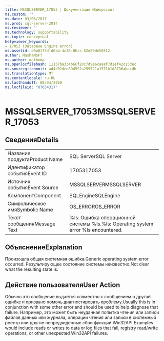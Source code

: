 ```yaml
---
title: MSSQLSERVER_17053 | Документация Майкрософт
ms.custom: ''
ms.date: 03/06/2017
ms.prod: sql-server-2014
ms.reviewer: ''
ms.technology: supportability
ms.topic: conceptual
helpviewer_keywords:
- 17053 (Database Engine error)
ms.assetid: e0a01f3d-d0aa-4c38-8bcc-82e59de50512
author: MashaMSFT
ms.author: mathoma
ms.openlocfilehash: 11137ba334b66f20c7d9a6caaaf7d1ef42c15dec
ms.sourcegitcommit: ad4d92dce894592a259721a1571b1d8736abacdb
ms.translationtype: MT
ms.contentlocale: ru-RU
ms.lasthandoff: 08/04/2020
ms.locfileid: "87654317"
---
```

# <a name="mssqlserver_17053"></a><span data-ttu-id="b55e0-102">MSSQLSERVER_17053</span><span class="sxs-lookup"><span data-stu-id="b55e0-102">MSSQLSERVER_17053</span></span>
    
## <a name="details"></a><span data-ttu-id="b55e0-103">Сведения</span><span class="sxs-lookup"><span data-stu-id="b55e0-103">Details</span></span>  
  
|||  
|-|-|  
|<span data-ttu-id="b55e0-104">Название продукта</span><span class="sxs-lookup"><span data-stu-id="b55e0-104">Product Name</span></span>|<span data-ttu-id="b55e0-105">SQL Server</span><span class="sxs-lookup"><span data-stu-id="b55e0-105">SQL Server</span></span>|  
|<span data-ttu-id="b55e0-106">Идентификатор события</span><span class="sxs-lookup"><span data-stu-id="b55e0-106">Event ID</span></span>|<span data-ttu-id="b55e0-107">17053</span><span class="sxs-lookup"><span data-stu-id="b55e0-107">17053</span></span>|  
|<span data-ttu-id="b55e0-108">Источник события</span><span class="sxs-lookup"><span data-stu-id="b55e0-108">Event Source</span></span>|<span data-ttu-id="b55e0-109">MSSQLSERVER</span><span class="sxs-lookup"><span data-stu-id="b55e0-109">MSSQLSERVER</span></span>|  
|<span data-ttu-id="b55e0-110">Компонент</span><span class="sxs-lookup"><span data-stu-id="b55e0-110">Component</span></span>|<span data-ttu-id="b55e0-111">SQLEngine</span><span class="sxs-lookup"><span data-stu-id="b55e0-111">SQLEngine</span></span>|  
|<span data-ttu-id="b55e0-112">Символическое имя</span><span class="sxs-lookup"><span data-stu-id="b55e0-112">Symbolic Name</span></span>|<span data-ttu-id="b55e0-113">OS_ERROR</span><span class="sxs-lookup"><span data-stu-id="b55e0-113">OS_ERROR</span></span>|  
|<span data-ttu-id="b55e0-114">Текст сообщения</span><span class="sxs-lookup"><span data-stu-id="b55e0-114">Message Text</span></span>|<span data-ttu-id="b55e0-115">%ls: Ошибка операционной системы %ls.</span><span class="sxs-lookup"><span data-stu-id="b55e0-115">%ls: Operating system error %ls encountered.</span></span>|  
  
## <a name="explanation"></a><span data-ttu-id="b55e0-116">Объяснение</span><span class="sxs-lookup"><span data-stu-id="b55e0-116">Explanation</span></span>  
 <span data-ttu-id="b55e0-117">Произошла общая системная ошибка.</span><span class="sxs-lookup"><span data-stu-id="b55e0-117">Generic operating system error occurred.</span></span>  <span data-ttu-id="b55e0-118">Результирующее состояние системы неизвестно.</span><span class="sxs-lookup"><span data-stu-id="b55e0-118">Not clear what the resulting state is.</span></span>  
  
## <a name="user-action"></a><span data-ttu-id="b55e0-119">Действие пользователя</span><span class="sxs-lookup"><span data-stu-id="b55e0-119">User Action</span></span>  
 <span data-ttu-id="b55e0-120">Обычно это сообщение выдается совместно с сообщением о другой ошибке и призвано помочь диагностировать проблему.</span><span class="sxs-lookup"><span data-stu-id="b55e0-120">Usually this is in conjunction with some other error and should be used to help diagnose that failure.</span></span> <span data-ttu-id="b55e0-121">Например, это может быть неудачная попытка чтения или записи файлов данных или журнала, операции чтения или записи в системный реестр или другие непредвиденные сбои функций Win32API.</span><span class="sxs-lookup"><span data-stu-id="b55e0-121">Examples would include reads or writes to data or log files that fail, registry read/write operations, or other unexpected Win32API failures.</span></span>  
  
  
